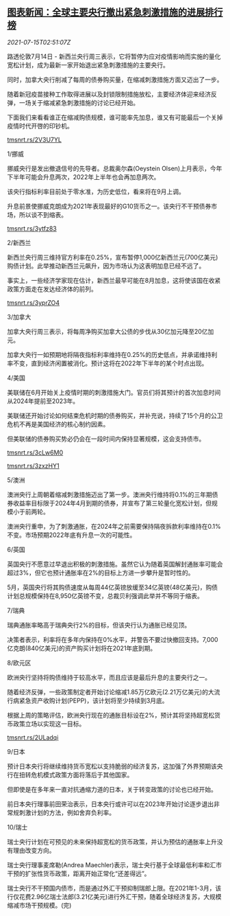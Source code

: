 <!--1626318062000-->
[图表新闻：全球主要央行撤出紧急刺激措施的进展排行榜](https://cn.reuters.com/article/graphic-global-cen-quit-stimulation-0715-idCNKBS2EL09B)
------

<div><i>2021-07-15T02:51:07Z</i></div><p>路透伦敦7月14日 - 新西兰央行周三表示，它将暂停为应对疫情影响而实施的量化宽松计划，成为最新一家开始退出紧急刺激措施的主要央行。</p><p>同时，加拿大央行削减了每周的债券购买量，在缩减刺激措施方面又迈出了一步。</p><p>随着新冠疫苗接种工作取得进展以及封锁限制措施放松，主要经济体迎来经济反弹，一场关于缩减紧急刺激措施的讨论已经开始。</p><p>下面我们来看看谁正在缩减购债规模，谁可能率先加息，谁又有可能最后一个关掉疫情时代开啓的印钞机。</p><p><a href="https://tmsnrt.rs/2V3U7YL">tmsnrt.rs/2V3U7YL</a></p><p>1/挪威</p><p>挪威央行是发出撤退信号的先导者。总裁奥尔森(Oeystein Olsen)上月表示，今年下半年可能会升息两次，2022年上半年也会再加息两次。</p><p>该央行指标利率目前处于零水准，为历史低位，看来将在9月上调。</p><p>升息前景使挪威克朗成为2021年表现最好的G10货币之一。该央行不干预债券市场，所以谈不到缩表。</p><p><a href="https://tmsnrt.rs/3ytfz83">tmsnrt.rs/3ytfz83</a></p><p>2/新西兰</p><p>新西兰央行周三维持官方利率在0.25%，宣布暂停1,000亿新西兰元(700亿美元)购债计划。此举推动新西兰元飙升，因为市场认为这表明加息已经不远了。</p><p>事实上，一些经济学家现在估计，新西兰最早可能在8月加息，这将使该国在收紧政策方面走在发达经济体的前列。</p><p><a href="https://tmsnrt.rs/3yprZO4">tmsnrt.rs/3yprZO4</a></p><p>3/加拿大</p><p>加拿大央行周三表示，将每周净购买加拿大公债的步伐从30亿加元降至20亿加元。</p><p>加拿大央行一如预期地将隔夜指标利率维持在0.25%的历史低点，并承诺维持利率不变，直到经济闲置被消化。预计这将在2022年下半年的某个时点出现。</p><p>4/美国</p><p>美联储在6月开始关上疫情时期的刺激措施大门。官员们将其预计的首次加息时间从2024年提前至2023年。</p><p>美联储还开始讨论如何结束危机时期的债券购买，并补充说，持续了15个月的公卫危机不再是美国经济的核心制约因素。</p><p>但美联储的债券购买势必仍会在一段时间内保持显著规模，这会支持债市。</p><p><a href="https://tmsnrt.rs/3cLw6M0">tmsnrt.rs/3cLw6M0</a></p><p><a href="https://tmsnrt.rs/3zxzHY1">tmsnrt.rs/3zxzHY1</a></p><p>5/澳洲</p><p>澳洲央行上周朝着缩减刺激措施迈出了第一步。澳洲央行维持将0.1%的三年期债券收益率目标限于2024年4月到期的债券，并宣布了第三轮量化宽松计划，但规模小于前两轮。</p><p>澳洲央行重申，为了刺激通胀，在2024年之前需要保持隔夜拆款利率维持在0.1%不变。市场预期2022年底有升息一次的可能性。</p><p>6/英国</p><p>英国央行不愿意过早退出积极的刺激措施。虽然它认为随着英国解封通胀率可能会超过3%，但它也预计通胀率在2%的目标上方进一步攀升是暂时性的。</p><p>5月，英国央行将其购债速度从每周44亿英镑放缓至34亿英镑(48亿美元)，购债计划总规模保持在8,950亿英镑不变，总裁贝利强调此举并不等同于缩表。</p><p>7/瑞典</p><p>瑞典通胀率略高于瑞典央行2%的目标，但该央行认为通胀已经见顶。</p><p>决策者表示，利率将在多年内保持在0%水平，并警告不要过快撤回支持。7,000亿克朗(840亿美元)的资产购买计划将在2021年底到期。</p><p>8/欧元区</p><p>欧洲央行坚持将购债维持于较高水平，而且应该是最后升息的主要央行之一。</p><p>随着经济反弹，一些政策制定者开始讨论缩减1.85万亿欧元(2.21万亿美元)的大流行病紧急资产收购计划(PEPP)，该计划将至少持续到3月底。</p><p>根据上周的策略评估，欧洲央行现在的通胀目标设在2%，预计其将坚持超宽松货币政策立场以实现这一目标。</p><p><a href="https://tmsnrt.rs/2ULadqi">tmsnrt.rs/2ULadqi</a></p><p>9/日本</p><p>预计日本央行将继续维持货币宽松以支持脆弱的经济复苏，这加强了外界预期该央行在扭转危机模式政策方面将落后于其他国家。</p><p>但即使是在多年来一直对抗通缩力道的日本，关于转变政策的讨论也已经开始。</p><p>前日本央行理事前田荣治表示，日本央行或许可以在2023年开始讨论逐步退出非常规刺激计划的方法，例如舍弃负利率。</p><p>10/瑞士</p><p>瑞士央行计划在可预见的未来保持超宽松的货币政策，并认为预估的通胀率上升没有理由改变方向。</p><p>瑞士央行理事麦席勒(Andrea Maechler)表示，瑞士央行基于全球最低利率和汇市干预的扩张性货币政策，距离开始正常化“还差得远”。</p><p>瑞士央行不干预国内债市，而是通过外汇干预抑制瑞郎上限。在2021年1-3月，该行仅花费2.96亿瑞士法郎(3.21亿美元)进行外汇干预，随着全球经济复苏，大规模缩减市场干预规模。(完)</p>
